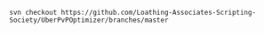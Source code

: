 `svn checkout https://github.com/Loathing-Associates-Scripting-Society/UberPvPOptimizer/branches/master`
